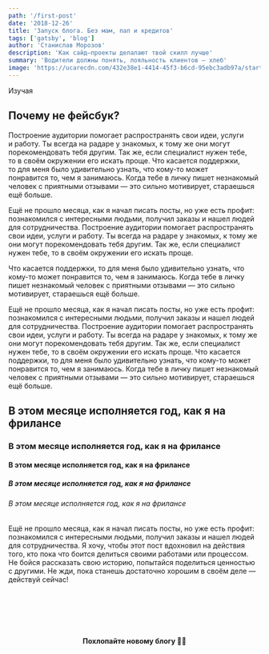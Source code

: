 ```yaml
---
path: '/first-post'
date: '2018-12-26'
title: 'Запуск блога. Без мам, пап и кредитов'
tags: ['gatsby', 'blog']
author: 'Станислав Морозов'
description: 'Как сайд–проекты делалают твой скилл лучше'
summary: 'Водители должны понять, лояльность клиентов — хлеб'
image: 'https://ucarecdn.com/432e38e1-4414-45f3-b6cd-95ebc3adb97a/startmyblog2x.jpg'
---
```


Изучая

<h2 data="main">Почему не фейсбук?</h2>

Построение аудитории помогает распространять свои идеи, услуги и работу. Ты всегда на радаре у знакомых, к тому же они могут порекомендовать тебя другим. Так же, если специалист нужен тебе, то в своём окружении его искать проще.
Что касается поддержки, то для меня было удивительно узнать, что кому-то может понравится то, чем я занимаюсь. Когда тебе в личку пишет незнакомый человек с приятными отзывами — это сильно мотивирует, стараешься ещё больше.

Ещё не прошло месяца, как я начал писать посты, но уже есть профит: познакомился с интересными людьми, получил заказы и нашел людей для сотрудничества.
Построение аудитории помогает распространять свои идеи, услуги и работу. Ты всегда на радаре у знакомых, к тому же они могут порекомендовать тебя другим. Так же, если специалист нужен тебе, то в своём окружении его искать проще.

Что касается поддержки, то для меня было удивительно узнать, что кому-то может понравится то, чем я занимаюсь. Когда тебе в личку пишет незнакомый человек с приятными отзывами — это сильно мотивирует, стараешься ещё больше.

Ещё не прошло месяца, как я начал писать посты, но уже есть профит: познакомился с интересными людьми, получил заказы и нашел людей для сотрудничества.
Построение аудитории помогает распространять свои идеи, услуги и работу. Ты всегда на радаре у знакомых, к тому же они могут порекомендовать тебя другим. Так же, если специалист нужен тебе, то в своём окружении его искать проще.
Что касается поддержки, то для меня было удивительно узнать, что кому-то может понравится то, чем я занимаюсь. Когда тебе в личку пишет незнакомый человек с приятными отзывами — это сильно мотивирует, стараешься ещё больше.

<h2>В этом месяце исполняется год, как я на фрилансе</h2>
<h3>В этом месяце исполняется год, как я на фрилансе</h3>
<h4>В этом месяце исполняется год, как я на фрилансе</h4>
<h5>В этом месяце исполняется год, как я на фрилансе</h5>
<h6>В этом месяце исполняется год, как я на фрилансе</h6>

Ещё не прошло месяца, как я начал писать посты, но уже есть профит: познакомился с интересными людьми, получил заказы и нашел людей для сотрудничества.
Я хочу, чтобы этот пост вдохновил на действия того, кто пока что боится делиться своими работами или процессом. Не бойся рассказать свою историю, попытайся поделиться ценностью с другими. Не жди, пока станешь достаточно хорошим в своём деле — действуй сейчас!

<div style="padding: 72px 0; text-align: center;">
<h4>Похлопайте новому блогу 👏🏻</h4>
<applause-button color="#4a4fd9" url="https://mrzv1993.ru/first-post" multiclap="true"></applause-button >
</div>
